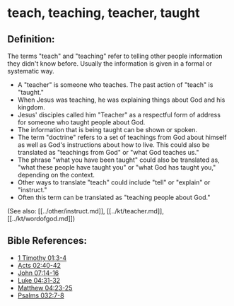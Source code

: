 # teach, teaching, teacher, taught #

## Definition: ##

The terms "teach" and "teaching" refer to telling other people information they didn't know before. Usually the information is given in a formal or systematic way.

* A "teacher" is someone who teaches. The past action of "teach" is "taught."
* When Jesus was teaching, he was explaining things about God and his kingdom.
* Jesus' disciples called him "Teacher" as a respectful form of address for someone who taught people about God.
* The information that is being taught can be shown or spoken.
* The term "doctrine" refers to a set of teachings from God about himself as well as God's instructions about how to live. This could also be translated as "teachings from God" or "what God teaches us."
* The phrase "what you have been taught" could also be translated as, "what these people have taught you" or "what God has taught you," depending on the context.
* Other ways to translate "teach" could include "tell" or "explain" or "instruct."
* Often this term can be translated as "teaching people about God."

(See also: [[../other/instruct.md]], [[../kt/teacher.md]], [[../kt/wordofgod.md]])

## Bible References: ##

* [1 Timothy 01:3-4](en/tn/1ti/help/01/03)
* [Acts 02:40-42](en/tn/act/help/02/40)
* [John 07:14-16](en/tn/jhn/help/07/14)
* [Luke 04:31-32](en/tn/luk/help/04/31)
* [Matthew 04:23-25](en/tn/mat/help/04/23)
* [Psalms 032:7-8](en/tn/psa/help/32/07)